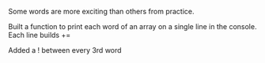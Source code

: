 Some words are more exciting than others from practice.

Built a function to print each word of an array on a single line in the console. Each line builds +=

Added a ! between every 3rd word
